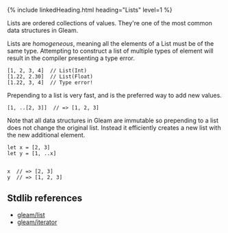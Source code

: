 {% include linkedHeading.html heading="Lists" level=1 %}

Lists are ordered collections of values. They're one of the most common data
structures in Gleam.

Lists are _homogeneous_, meaning all the elements of a List must be of the
same type. Attempting to construct a list of multiple types of element will
result in the compiler presenting a type error.

```gleam
[1, 2, 3, 4]  // List(Int)
[1.22, 2.30]  // List(Float)
[1.22, 3, 4]  // Type error!
```

Prepending to a list is very fast, and is the preferred way to add new values.

```gleam
[1, ..[2, 3]]  // => [1, 2, 3]
```

Note that all data structures in Gleam are immutable so prepending to a list
does not change the original list. Instead it efficiently creates a new list
with the new additional element.

```gleam
let x = [2, 3]
let y = [1, ..x]


x  // => [2, 3]
y  // => [1, 2, 3]
```

## Stdlib references

- [gleam/list](https://hexdocs.pm/gleam_stdlib/gleam/list.html)
- [gleam/iterator](https://hexdocs.pm/gleam_stdlib/gleam/iterator.html)

